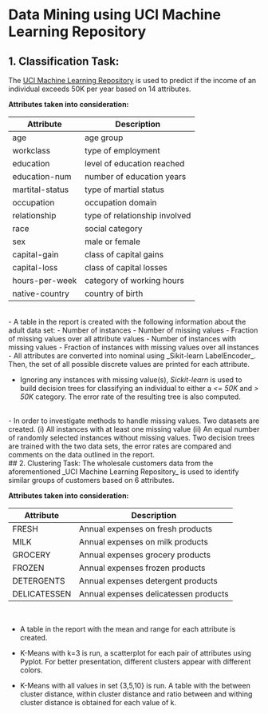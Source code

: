 # Data Mining using UCI Machine Learning Repository
## 1. Classification Task:

The [UCI Machine Learning Repository](https://archive.ics.uci.edu/ml/datasets/Adult) is used to predict if the income of an individual exceeds 50K per year based on 14 attributes.

__Attributes taken into consideration:__

Attribute | Description
------|----------
age| age group
workclass| type of employment
education| level of education reached
education-num| number of education years
martital-status| type of martial status
occupation| occupation domain
relationship| type of relationship involved
race| social category
sex| male or female
capital-gain| class of capital gains
capital-loss| class of capital losses
hours-per-week| category of working hours
native-country| country of birth
</br>
- A table in the report is created with the following information about the adult data set:
    - Number of instances
    - Number of missing values
    - Fraction of missing values over all attribute values
    - Number of instances with missing values
    - Fraction of instances with missing values over all instances
</br>
- All attributes are converted into nominal using _Sikit-learn LabelEncoder_. Then, the set of all possible discrete values are printed for each attribute.
</br>

- Ignoring any instances with missing value(s), _Sickit-learn_ is used to build decision trees for classifying an individual to either a _<= 50K_ and _> 50K_ category. The error rate of the resulting tree is also computed. 
</br>
- In order to investigate methods to handle missing values. Two datasets are created. (i) All instances with at least one missing value (ii) An equal number of randomly selected instances without missing values. Two decision trees are trained with the two data sets, the error rates are compared and comments on the data outlined in the report. 
</br>
## 2. Clustering Task:
The wholesale customers data from the aforementioned _UCI Machine Learning Repository_ is used to identify similar groups of customers based on 6 attributes.

__Attributes taken into consideration:__

Attribute | Description
------|----------
FRESH| Annual expenses on fresh products
MILK| Annual expenses on milk products
GROCERY| Annual expenses grocery products
FROZEN| Annual expenses frozen products
DETERGENTS| Annual expenses detergent products
DELICATESSEN| Annual expenses delicatessen products

</br>

- A table in the report with the mean and range for each attribute is created.

- K-Means with k=3 is run, a scatterplot for each pair of attributes using Pyplot. For better presentation, different clusters appear with different colors.

- K-Means with all values in set {3,5,10} is run. A table with the between cluster distance, within cluster distance and ratio between and withing cluster distance is obtained for each value of k.
